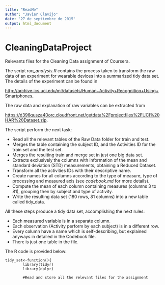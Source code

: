 ```yaml
---
title: "ReadMe"
author: "Javier Clavijo"
date: "27 de septiembre de 2015"
output: html_document
---
```

# CleaningDataProject
Relevants files for the Cleaning Data assignment of Coursera.

The script *run_analysis.R*  contains the process taken to transform the raw data of an experiment for wearable devices into a summarized tidy data set. 
The details of the experiment can be found in

<http://archive.ics.uci.edu/ml/datasets/Human+Activity+Recognition+Using+Smartphones>. 

The raw data and explanation of raw variables can be extracted from

<https://d396qusza40orc.cloudfront.net/getdata%2Fprojectfiles%2FUCI%20HAR%20Dataset.zip>.

The script perform the next task:       

* Read all the relevant tables of the Raw Data folder for train and test.
* Merges the table containing the subject ID, and the Activities ID for the train set and the test set.
* Merges the resulting train and merge set in just one big data set.
* Extracts exclusively the columns with information of the mean and standard deviation (STD) measurements, obtaining a Reduced Dataset. 
* Transform all the activities IDs with their descriptive name.
* Create names for all columns according to the type of measure, type of processing and measured axis (see *codebook.md* for more details).
* Compute the mean of each column containing measures (columns 3 to 81), grouping then by subject and type of activity.
* Write the resulting data set (180 rows, 81 columns) into a new table called tidy_data.

All these steps produce a tidy data set, accomplishing the next rules:

* Each measured variable is in a separate column.
* Each observation (Activity perform by each subject) is in a different row.
* Every column have a name which is self-describing, but explained anyways in detailed in the Codebook file.
* There is just one table in the file.

The R code is provided below:

```{r}
tidy_set<-function(){
        library(tidyr)
        library(dplyr)
        
        #Read and store all the relevant files for the assignment
        
